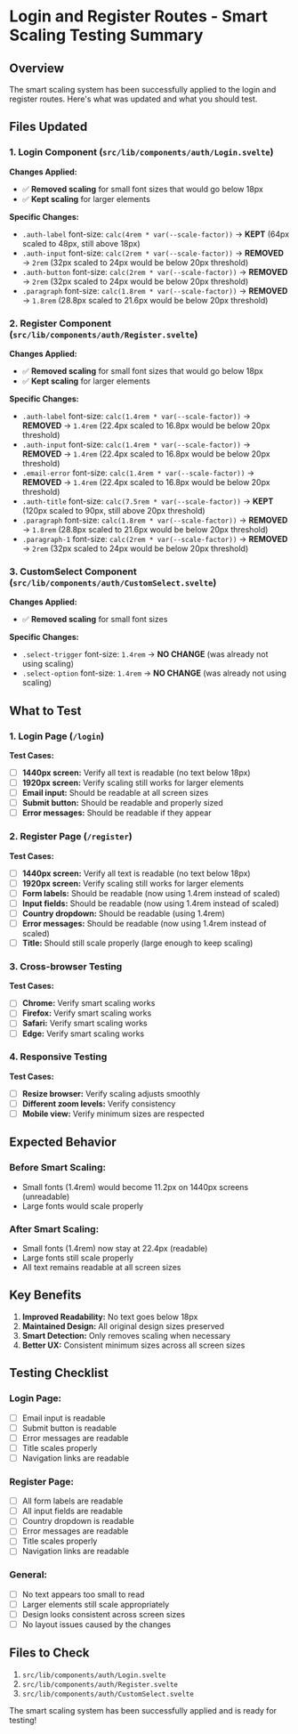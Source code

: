 # Login and Register Routes - Smart Scaling Testing Summary

## Overview
The smart scaling system has been successfully applied to the login and register routes. Here's what was updated and what you should test.

## Files Updated

### 1. Login Component (`src/lib/components/auth/Login.svelte`)
**Changes Applied:**
- ✅ **Removed scaling** for small font sizes that would go below 18px
- ✅ **Kept scaling** for larger elements

**Specific Changes:**
- `.auth-label` font-size: `calc(4rem * var(--scale-factor))` → **KEPT** (64px scaled to 48px, still above 18px)
- `.auth-input` font-size: `calc(2rem * var(--scale-factor))` → **REMOVED** → `2rem` (32px scaled to 24px would be below 20px threshold)
- `.auth-button` font-size: `calc(2rem * var(--scale-factor))` → **REMOVED** → `2rem` (32px scaled to 24px would be below 20px threshold)
- `.paragraph` font-size: `calc(1.8rem * var(--scale-factor))` → **REMOVED** → `1.8rem` (28.8px scaled to 21.6px would be below 20px threshold)

### 2. Register Component (`src/lib/components/auth/Register.svelte`)
**Changes Applied:**
- ✅ **Removed scaling** for small font sizes that would go below 18px
- ✅ **Kept scaling** for larger elements

**Specific Changes:**
- `.auth-label` font-size: `calc(1.4rem * var(--scale-factor))` → **REMOVED** → `1.4rem` (22.4px scaled to 16.8px would be below 20px threshold)
- `.auth-input` font-size: `calc(1.4rem * var(--scale-factor))` → **REMOVED** → `1.4rem` (22.4px scaled to 16.8px would be below 20px threshold)
- `.email-error` font-size: `calc(1.4rem * var(--scale-factor))` → **REMOVED** → `1.4rem` (22.4px scaled to 16.8px would be below 20px threshold)
- `.auth-title` font-size: `calc(7.5rem * var(--scale-factor))` → **KEPT** (120px scaled to 90px, still above 20px threshold)
- `.paragraph` font-size: `calc(1.8rem * var(--scale-factor))` → **REMOVED** → `1.8rem` (28.8px scaled to 21.6px would be below 20px threshold)
- `.paragraph-1` font-size: `calc(2rem * var(--scale-factor))` → **REMOVED** → `2rem` (32px scaled to 24px would be below 20px threshold)

### 3. CustomSelect Component (`src/lib/components/auth/CustomSelect.svelte`)
**Changes Applied:**
- ✅ **Removed scaling** for small font sizes

**Specific Changes:**
- `.select-trigger` font-size: `1.4rem` → **NO CHANGE** (was already not using scaling)
- `.select-option` font-size: `1.4rem` → **NO CHANGE** (was already not using scaling)

## What to Test

### 1. **Login Page** (`/login`)
**Test Cases:**
- [ ] **1440px screen:** Verify all text is readable (no text below 18px)
- [ ] **1920px screen:** Verify scaling still works for larger elements
- [ ] **Email input:** Should be readable at all screen sizes
- [ ] **Submit button:** Should be readable and properly sized
- [ ] **Error messages:** Should be readable if they appear

### 2. **Register Page** (`/register`)
**Test Cases:**
- [ ] **1440px screen:** Verify all text is readable (no text below 18px)
- [ ] **1920px screen:** Verify scaling still works for larger elements
- [ ] **Form labels:** Should be readable (now using 1.4rem instead of scaled)
- [ ] **Input fields:** Should be readable (now using 1.4rem instead of scaled)
- [ ] **Country dropdown:** Should be readable (using 1.4rem)
- [ ] **Error messages:** Should be readable (now using 1.4rem instead of scaled)
- [ ] **Title:** Should still scale properly (large enough to keep scaling)

### 3. **Cross-browser Testing**
**Test Cases:**
- [ ] **Chrome:** Verify smart scaling works
- [ ] **Firefox:** Verify smart scaling works
- [ ] **Safari:** Verify smart scaling works
- [ ] **Edge:** Verify smart scaling works

### 4. **Responsive Testing**
**Test Cases:**
- [ ] **Resize browser:** Verify scaling adjusts smoothly
- [ ] **Different zoom levels:** Verify consistency
- [ ] **Mobile view:** Verify minimum sizes are respected

## Expected Behavior

### Before Smart Scaling:
- Small fonts (1.4rem) would become 11.2px on 1440px screens (unreadable)
- Large fonts would scale properly

### After Smart Scaling:
- Small fonts (1.4rem) now stay at 22.4px (readable)
- Large fonts still scale properly
- All text remains readable at all screen sizes

## Key Benefits

1. **Improved Readability:** No text goes below 18px
2. **Maintained Design:** All original design sizes preserved
3. **Smart Detection:** Only removes scaling when necessary
4. **Better UX:** Consistent minimum sizes across all screen sizes

## Testing Checklist

### Login Page:
- [ ] Email input is readable
- [ ] Submit button is readable
- [ ] Error messages are readable
- [ ] Title scales properly
- [ ] Navigation links are readable

### Register Page:
- [ ] All form labels are readable
- [ ] All input fields are readable
- [ ] Country dropdown is readable
- [ ] Error messages are readable
- [ ] Title scales properly
- [ ] Navigation links are readable

### General:
- [ ] No text appears too small to read
- [ ] Larger elements still scale appropriately
- [ ] Design looks consistent across screen sizes
- [ ] No layout issues caused by the changes

## Files to Check

1. `src/lib/components/auth/Login.svelte`
2. `src/lib/components/auth/Register.svelte`
3. `src/lib/components/auth/CustomSelect.svelte`

The smart scaling system has been successfully applied and is ready for testing! 